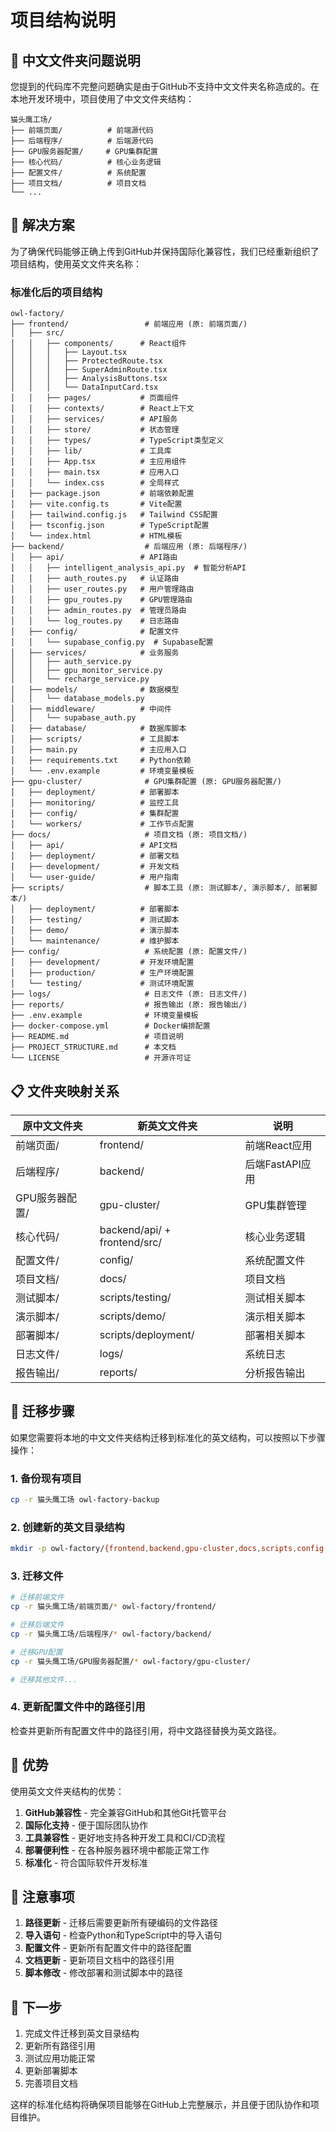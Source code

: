 # 项目结构说明

## 🚨 中文文件夹问题说明

您提到的代码库不完整问题确实是由于GitHub不支持中文文件夹名称造成的。在本地开发环境中，项目使用了中文文件夹结构：

```
猫头鹰工场/
├── 前端页面/          # 前端源代码
├── 后端程序/          # 后端源代码
├── GPU服务器配置/     # GPU集群配置
├── 核心代码/          # 核心业务逻辑
├── 配置文件/          # 系统配置
├── 项目文档/          # 项目文档
└── ...
```

## 🔧 解决方案

为了确保代码能够正确上传到GitHub并保持国际化兼容性，我们已经重新组织了项目结构，使用英文文件夹名称：

### 标准化后的项目结构

```
owl-factory/
├── frontend/                 # 前端应用 (原: 前端页面/)
│   ├── src/
│   │   ├── components/      # React组件
│   │   │   ├── Layout.tsx
│   │   │   ├── ProtectedRoute.tsx
│   │   │   ├── SuperAdminRoute.tsx
│   │   │   ├── AnalysisButtons.tsx
│   │   │   └── DataInputCard.tsx
│   │   ├── pages/           # 页面组件
│   │   ├── contexts/        # React上下文
│   │   ├── services/        # API服务
│   │   ├── store/           # 状态管理
│   │   ├── types/           # TypeScript类型定义
│   │   ├── lib/             # 工具库
│   │   ├── App.tsx          # 主应用组件
│   │   ├── main.tsx         # 应用入口
│   │   └── index.css        # 全局样式
│   ├── package.json         # 前端依赖配置
│   ├── vite.config.ts       # Vite配置
│   ├── tailwind.config.js   # Tailwind CSS配置
│   ├── tsconfig.json        # TypeScript配置
│   └── index.html           # HTML模板
├── backend/                  # 后端应用 (原: 后端程序/)
│   ├── api/                 # API路由
│   │   ├── intelligent_analysis_api.py  # 智能分析API
│   │   ├── auth_routes.py   # 认证路由
│   │   ├── user_routes.py   # 用户管理路由
│   │   ├── gpu_routes.py    # GPU管理路由
│   │   ├── admin_routes.py  # 管理员路由
│   │   └── log_routes.py    # 日志路由
│   ├── config/              # 配置文件
│   │   └── supabase_config.py  # Supabase配置
│   ├── services/            # 业务服务
│   │   ├── auth_service.py
│   │   ├── gpu_monitor_service.py
│   │   └── recharge_service.py
│   ├── models/              # 数据模型
│   │   └── database_models.py
│   ├── middleware/          # 中间件
│   │   └── supabase_auth.py
│   ├── database/            # 数据库脚本
│   ├── scripts/             # 工具脚本
│   ├── main.py              # 主应用入口
│   ├── requirements.txt     # Python依赖
│   └── .env.example         # 环境变量模板
├── gpu-cluster/              # GPU集群配置 (原: GPU服务器配置/)
│   ├── deployment/          # 部署脚本
│   ├── monitoring/          # 监控工具
│   ├── config/              # 集群配置
│   └── workers/             # 工作节点配置
├── docs/                     # 项目文档 (原: 项目文档/)
│   ├── api/                 # API文档
│   ├── deployment/          # 部署文档
│   ├── development/         # 开发文档
│   └── user-guide/          # 用户指南
├── scripts/                  # 脚本工具 (原: 测试脚本/, 演示脚本/, 部署脚本/)
│   ├── deployment/          # 部署脚本
│   ├── testing/             # 测试脚本
│   ├── demo/                # 演示脚本
│   └── maintenance/         # 维护脚本
├── config/                   # 系统配置 (原: 配置文件/)
│   ├── development/         # 开发环境配置
│   ├── production/          # 生产环境配置
│   └── testing/             # 测试环境配置
├── logs/                     # 日志文件 (原: 日志文件/)
├── reports/                  # 报告输出 (原: 报告输出/)
├── .env.example              # 环境变量模板
├── docker-compose.yml        # Docker编排配置
├── README.md                 # 项目说明
├── PROJECT_STRUCTURE.md      # 本文档
└── LICENSE                   # 开源许可证
```

## 📋 文件夹映射关系

| 原中文文件夹 | 新英文文件夹 | 说明 |
|-------------|-------------|------|
| 前端页面/ | frontend/ | 前端React应用 |
| 后端程序/ | backend/ | 后端FastAPI应用 |
| GPU服务器配置/ | gpu-cluster/ | GPU集群管理 |
| 核心代码/ | backend/api/ + frontend/src/ | 核心业务逻辑 |
| 配置文件/ | config/ | 系统配置文件 |
| 项目文档/ | docs/ | 项目文档 |
| 测试脚本/ | scripts/testing/ | 测试相关脚本 |
| 演示脚本/ | scripts/demo/ | 演示相关脚本 |
| 部署脚本/ | scripts/deployment/ | 部署相关脚本 |
| 日志文件/ | logs/ | 系统日志 |
| 报告输出/ | reports/ | 分析报告输出 |

## 🔄 迁移步骤

如果您需要将本地的中文文件夹结构迁移到标准化的英文结构，可以按照以下步骤操作：

### 1. 备份现有项目
```bash
cp -r 猫头鹰工场 owl-factory-backup
```

### 2. 创建新的英文目录结构
```bash
mkdir -p owl-factory/{frontend,backend,gpu-cluster,docs,scripts,config,logs,reports}
```

### 3. 迁移文件
```bash
# 迁移前端文件
cp -r 猫头鹰工场/前端页面/* owl-factory/frontend/

# 迁移后端文件
cp -r 猫头鹰工场/后端程序/* owl-factory/backend/

# 迁移GPU配置
cp -r 猫头鹰工场/GPU服务器配置/* owl-factory/gpu-cluster/

# 迁移其他文件...
```

### 4. 更新配置文件中的路径引用
检查并更新所有配置文件中的路径引用，将中文路径替换为英文路径。

## 🌟 优势

使用英文文件夹结构的优势：

1. **GitHub兼容性** - 完全兼容GitHub和其他Git托管平台
2. **国际化支持** - 便于国际团队协作
3. **工具兼容性** - 更好地支持各种开发工具和CI/CD流程
4. **部署便利性** - 在各种服务器环境中都能正常工作
5. **标准化** - 符合国际软件开发标准

## 📝 注意事项

1. **路径更新** - 迁移后需要更新所有硬编码的文件路径
2. **导入语句** - 检查Python和TypeScript中的导入语句
3. **配置文件** - 更新所有配置文件中的路径配置
4. **文档更新** - 更新项目文档中的路径引用
5. **脚本修改** - 修改部署和测试脚本中的路径

## 🚀 下一步

1. 完成文件迁移到英文目录结构
2. 更新所有路径引用
3. 测试应用功能正常
4. 更新部署脚本
5. 完善项目文档

这样的标准化结构将确保项目能够在GitHub上完整展示，并且便于团队协作和项目维护。